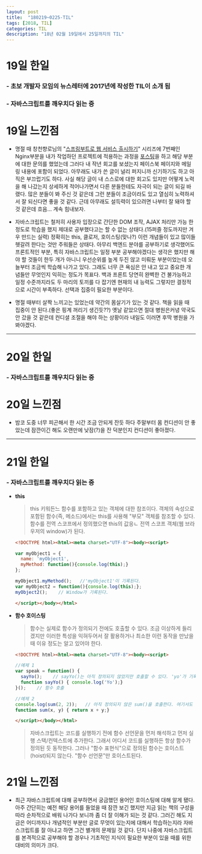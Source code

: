 ```yaml
---
layout: post
title:  "180219~0225-TIL"
tags: [2018, TIL]
categories: TIL
description: "18년 02월 19일에서 25일까지의 TIL"
---
```


19일 한일
=========

### - 초보 개발자 모임의 뉴스레터에 2017년에 작성한 TIL이 소개 됨  

### - 자바스크립트를 깨우치다 읽는 중  

19일 느낀점
==========

- 명절 때 창천향로님의 "[스프링부트로 웹 서비스 출시하기](http://jojoldu.tistory.com/267?category=635883)" 시리즈에 7번째인 Nginx부분을 내가 작업하던 프로젝트에 적용하는 과정을 [포스팅](https://hue9010.github.io/aws/nginx%EB%A5%BC-%EC%A0%81%EC%9A%A9%ED%95%B4-%EB%B3%B4%EC%9E%90/)을 하고 해당 부분에 대한 문의를 했었는데 그러다 내 작년 회고를 보셨는지 페이스북 페이지와 메일링 내용에 포함이 되었다. 아무래도 내가 쓴 글이 널리 퍼지니까 신기하기도 하고 아직은 부끄럽기도 하다. 사실 해당 글이 내 스스로에 대한 회고도 있지만 어떻게 노력을 해 나갔는지 상세하게 적어나가면서 다른 분들한테도 자극이 되는 글이 되길 바랬다. 많은 분들이 봐 주신 것 같은데 그런 분들이 조금이라도 있고 열심히 노력하셔서 잘 되신다면 좋을 것 같다. 근데 아무래도 설득력이 있으려면 나부터 잘 돼야 할 것 같은데 흐음... 계속 힘내보자.

- 자바스크립트는 철저히 사용자 입장으로 간단한 DOM 조작, AJAX 처리만 가능 한 정도로 학습을 했지 제대로 공부했다고는 할 수 없는 상태다.(15퍼즐 정도까지만 겨우 만드는 실력) 정확히는 this, 클로저, 호이스팅(맞나?) 이런 개념들이 있고 많이들 헷갈려 한다는 것만 주워들은 상태다. 아무리 백엔드 분야를 공부하기로 생각했어도 프론트적인 부분, 특히 자바스크립트는 일정 부분 공부해야겠다는 생각은 했지만 해야 할 것들이 한두 개가 아니니 우선순위를 높게 두진 않고 미뤄둔 부분이었는데 오늘부터 조금씩 학습해 나가고 있다. 그래도 너무 큰 욕심은 안 내고 있고 중요한 개념들만 무엇인지 익히는 정도가 목표다. 백과 프론트 당연히 완벽한 건 불가능하고 일정 수준까지라도 두 마리의 토끼를 다 잡기엔 현재의 내 능력도 그렇지만 결정적으로 시간이 부족하다. 선택과 집중이 필요한 부분이다.

- 명절 때부터 살짝 느끼고는 있었는데 약간의 몸살기가 있는 것 같다. 책을 읽을 때 집중이 안 된다.(좋은 핑계 꺼리기 생긴듯??) 옛날 같았으면 절대 병원은커녕 약국도 안 갔을 것 같은데 컨디셜 조절을 해야 하는 상황이라 내일도 이러면 후딱 병원을 가봐야겠다.

---

20일 한일
=========

### - 자바스크립트를 깨우치다 읽는 중  

20일 느낀점
==========

- 밤코 도중 너무 피곤해서 한 시간 조금 안되게 잔듯 하다 주말부터 몸 컨디션이 안 좋았는데 잠깐이긴 해도 오랜만에 낮잠(?)을 잔 덕분인지 컨디션이 좋아졌다.

---

21일 한일
=========

### - 자바스크립트를 깨우치다 읽는 중  
  - **this**  
  
    > this 키워든느 함수를 포함하고 있는 객체에 대한 참조이다. 객체의 속성으로 포함된 함수(즉, 메소드)에서는 this를 사용해 "부모" 객체를 참조할 수 있다. 함수를 전역 스코프에서 정의했으면 this의 값응ㄴ 전역 스코프 객체(웹 브라우저의 window)가 된다.  

    ```html
    <!DOCTYPE html><html><meta charset="UTF-8"><body><script>

    var myObject1 = {
      name: 'myObject1',
      myMethod: function(){console.log(this);}
    };

    myObject1.myMethod();   //'myObject1'이 기록된다.
    var myObject2 = function(){console.log(this);};
    myObject2();    // Window가 기록된다.

    </script></body></html>
    ```  

  - **함수 호이스팅**  

    > 함수는 실제로 함수가 정의되기 전에도 호출할 수 있다. 조금 이상하게 들리겠지만 이러한 특성을 익혀두어서 잘 활용하거나 최소한 이런 동작을 만났을 때 이유 정도는 알고 있어야 한다.

    ```html
    <!DOCTYPE html><html><meta charset="UTF-8"><body><script>

    //예제 1
    var speak = function() {
      sayYo();    // sayYo()는 아직 정의되지 않았지만 호출할 수 있다. 'yo'가 기록된다.
      function sayYo() { console.log('Yo');}
    }();    // 함수 호출

    //예제 2
    console.log(sum(2, 2));   // 아직 정의되지 않은 sum()을 호출한다. 여기서도 호출이 가능하다.
    function sum(x, y) { return x + y;}

    </script></body></html>
    ```  

    > 자바스크립트는 코드를 실행하기 전에 함수 선언문을 먼저 해석하고 먼저 실행 스택/컨텍스트에 추가한다. 그래서 어디서 코드를 실행하든 항상 함수가 정의된 듯 동작한다. 그러나 "함수 표현식"으로 정의된 함수는 호이스트(hoist)되지 않는다. "함수 선언문"만 호이스트된다.  

21일 느낀점
==========

- 최근 자바스크립트에 대해 공부하면서 궁금했던 용어인 호이스팅에 대해 알게 됐다. 아주 간단히는 예전 해당 용어를 들었을 때 잠깐 보긴 했지만 지금 읽는 책의 구성을 따라 순차적으로 배워 나가다 보니까 좀 더 잘 이해가 되는 것 같다. 그러긴 해도 지금은 어디까지나 개념적인 부분만 글로 무엇이 있는지에 대해서 학습하는지라 자바스크립트를 잘 아냐고 하면 그건 별개의 문제일 것 같다. 단지 나중에 자바스크립트를 본격적으로 공부해야 할 경우나 기초적인 지식이 필요한 부분이 있을 때를 위한 대비의 의미가 크다.
